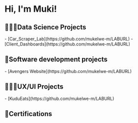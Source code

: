 <h1>Hi, I'm Muki! </h1>
<h2> 👩🏽‍💻Data Science Projects</h2>
- [Car_Scraper_Lab](https://github.com/mukelwe-m/LABURL)
- [Client_Dashboards](https://github.com/mukelwe-m/LABURL)

<h2> 📲Software development projects </h2>
- [Avengers Website](https://github.com/mukelwe-m/LABURL)

<h2> 👩🏽‍💻UX/UI Projects </h2>
- [KuduEats](https://github.com/mukelwe-m/LABURL)
<h2> 📃Certifications</h2>
<!---
mukelwe-m/mukelwe-m is a ✨ special ✨ repository because its `README.md` (this file) appears on your GitHub profile.
You can click the Preview link to take a look at your changes.
--->
